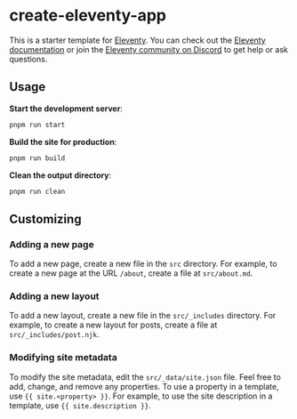# create-eleventy-app

This is a starter template for [Eleventy](https://www.11ty.dev/).
You can check out the [Eleventy documentation](https://www.11ty.dev/docs/) or join the [Eleventy community on Discord](https://discord.gg/GBkBy9u) to get help or ask questions.

## Usage

**Start the development server**:

```sh
pnpm run start
```

**Build the site for production**:

```sh
pnpm run build
```

**Clean the output directory**:

```sh
pnpm run clean
```

## Customizing

### Adding a new page

To add a new page, create a new file in the `src` directory. For example, to create a new page at the URL `/about`, create a file at `src/about.md`.

### Adding a new layout

To add a new layout, create a new file in the `src/_includes` directory. For example, to create a new layout for posts, create a file at `src/_includes/post.njk`.

### Modifying site metadata

To modify the site metadata, edit the `src/_data/site.json` file. Feel free to add, change, and remove any properties.
To use a property in a template, use `{{ site.<property> }}`. For example, to use the site description in a template, use `{{ site.description }}`.
